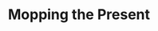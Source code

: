 ---
title: Mopping the Present
link: /stories/mopping-the-present/
description: Zen will not protect you.
---